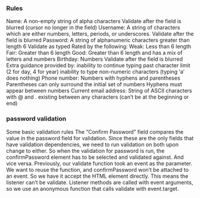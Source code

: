 ### Rules

Name: A non-empty​ string of alpha characters
Validate after the field is blurred (cursor no longer in the field)
Username: A string of characters which are either numbers, letters, periods, or underscores.
Validate after the field is blurred
Password: A string of alphanumeric characters greater than length 6
Validate as typed
Rated by the following:
Weak: Less than 6 length
Fair: Greater than 6 length
Good: Greater than 6 length and has a mix of letters and numbers
Birthday: Numbers
Validate after the field is blurred
Extra guidance provided by:
inability to continue typing past character limit (2 for day, 4 for year)
inability to type non-numeric characters (typing ‘a’ does nothing)
Phone number: Numbers with hyphens and parentheses
Parentheses can only surround the initial set of numbers
Hyphens must appear between numbers
Current email address: String of ASCII characters with @ and . existing between any characters (can’t be at the beginning or end)​

### password validation

Some basic validation rules
The “Confirm Password” field compares the value in the password field for validation.
Since these are the only fields that have validation dependencies, we need to run validation on both upon change to either.
So when the validation for password is run, the confirmPassword element has to be selected and validated against. And vice versa.
Previously, our validate function took an event as the parameter. We want to reuse the function, and confirmPassword won’t be attached to an event. So we have it accept the HTML element directly.
This means the listener can’t be validate. Listener methods are called with event arguments, so we use an anonymous function that calls validate with event.target.
